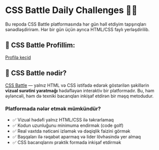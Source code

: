 # CSS Battle Daily Challenges 🧠🎯

Bu repoda CSS Battle platformasında hər gün həll etdiyim tapşırıqları sənədləşdirirəm.
Hər bir gün üçün ayrıca HTML/CSS faylı yerləşdirilib.

## 🔗 CSS Battle Profillim:
[Profilə keçid](https://cssbattle.dev/player/your-username)

## 🧠 CSS Battle nədir?

[CSS Battle](https://cssbattle.dev/) — yalnız HTML və CSS istifadə edərək göstərilən şəkillərin **vizual surətini yaratmağı** hədəfləyən interaktiv bir platformadır. Bu, həm əyləncəli, həm də texniki bacarıqları inkişaf etdirən bir məşq metodudur.

### Platformada nələr etmək mümkündür?

- ✅ Vizual hədəfi yalnız HTML/CSS ilə təkrarlamaq
- ✅ Kodun uzunluğunu minimuma endirmək (code golf)
- ✅ Real vaxtda nəticəni izləmək və dəqiqlik faizini görmək
- ✅ Başqaları ilə rəqabət aparmaq və lider lövhəsində yer almaq
- ✅ CSS bacarıqlarını praktik formada inkişaf etdirmək
